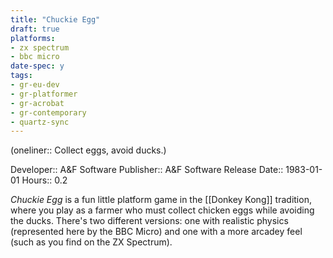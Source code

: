 ```yaml
---
title: "Chuckie Egg"
draft: true
platforms:
- zx spectrum
- bbc micro
date-spec: y
tags:
- gr-eu-dev
- gr-platformer
- gr-acrobat 
- gr-contemporary
- quartz-sync
---
```


(oneliner:: Collect eggs, avoid ducks.)

Developer:: A&F Software
Publisher:: A&F Software
Release Date:: 1983-01-01
Hours:: 0.2

*Chuckie Egg* is a fun little platform game in the [[Donkey Kong]] tradition, where you play as a farmer who must collect chicken eggs while avoiding the ducks. There's two different versions: one with realistic physics (represented here by the BBC Micro) and one with a more arcadey feel (such as you find on the ZX Spectrum).